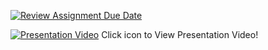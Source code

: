 [![Review Assignment Due Date](https://classroom.github.com/assets/deadline-readme-button-24ddc0f5d75046c5622901739e7c5dd533143b0c8e959d652212380cedb1ea36.svg)](https://classroom.github.com/a/xLFwbfXt)

[![Presentation Video](https://upload.wikimedia.org/wikipedia/commons/thumb/2/21/YouTube_icon_%282011-2013%29.svg/256px-YouTube_icon_%282011-2013%29.svg.png)](https://youtu.be/nlA5NwtUax8)
Click icon to View Presentation Video!
